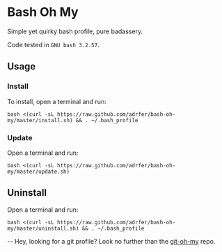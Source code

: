 # Bash Oh My
Simple yet quirky bash profile, pure badassery.

Code tested in `GNU bash 3.2.57`.

## Usage

### Install

To install, open a terminal and run:

    bash <(curl -sL https://raw.github.com/adrfer/bash-oh-my/master/install.sh) && . ~/.bash_profile

### Update

Open a terminal and run:

    bash <(curl -sL https://raw.github.com/adrfer/bash-oh-my/master/update.sh)

## Uninstall

Open a terminal and run:

    bash <(curl -sL https://raw.github.com/adrfer/bash-oh-my/master/uninstall.sh) && . ~/.bash_profile

--
Hey, looking for a git profile? Look no further than the [git-oh-my](https://github.com/adrfer/git-oh-my) repo.
